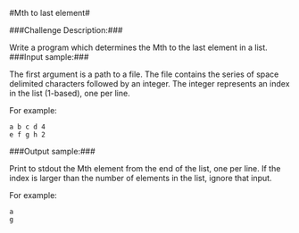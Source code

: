 #Mth to last element#

###Challenge Description:###

Write a program which determines the Mth to the last element in a list.
###Input sample:###

The first argument is a path to a file. The file contains the series of space delimited characters followed by an integer. The integer represents an index in the list (1-based), one per line.

For example:
```
a b c d 4
e f g h 2
```
###Output sample:###

Print to stdout the Mth element from the end of the list, one per line. If the index is larger than the number of elements in the list, ignore that input.

For example: 
```
a
g
```
